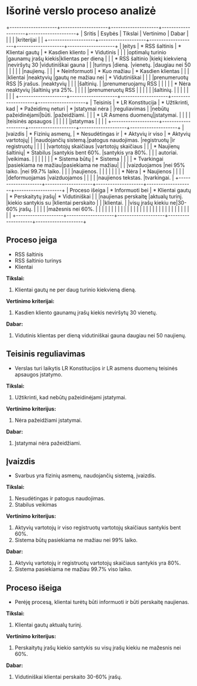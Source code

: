 # Išorinė verslo proceso analizė

+--------------------+--------------------+--------------------+--------------------+--------------------+
| Sritis             | Esybės             | Tikslai            | Vertinimo          | Dabar              |
|                    |                    |                    |kriterijai          |                    |
+--------------------+--------------------+--------------------+--------------------+--------------------+
| Įeitys             | * RSS šaltinis     | * Klientai gautų   | * Kasdien kliento  | * Vidutinis        |
|                    |                    |optimalų turinio    |gaunamų įrašų kiekis|klientas per dieną  |
|                    | * RSS šaltinio     |kiekį kiekvieną     |neviršytų 30        |vidutiniškai gauna  |
|                    |turinys             |dieną.              |vienetų.            |daugiau nei 50      |
|                    |                    |                    |                    |naujienų.           |
|                    | * Neinformuoti     | * Kuo mažiau       | * Kasdien klientas |                    |
|                    |klientai            |neaktyvių           |gautų ne mažiau nei | * Vidutiniškai     |
|                    |                    |prenumeruotų RSS    |5 įrašus.           |neaktyvių           |
|                    |                    |šaltinių.           |                    |prenumeruojamų RSS  |
|                    |                    |                    | * Nėra neaktyvių   |šaltinių yra 25%.   |
|                    |                    |                    |prenumeruotų RSS    |                    |
|                    |                    |                    |šaltinių.           |                    |
|                    |                    |                    |                    |                    |
+--------------------+--------------------+--------------------+--------------------+--------------------+
| Teisinis           | * LR Konstitucija  | * Užtikrinti, kad  | * Pažeidimų neturi | * Įstatymai nėra   |
|reguliavimas        |                    |nebūtų pažeidinėjami|būti.               |pažeidžiami.        |
|                    | * LR Asmens duomenų|įstatymai.          |                    |                    |
|                    |teisinės apsaugos   |                    |                    |                    |
|                    |įstatymas           |                    |                    |                    |
+--------------------+--------------------+--------------------+--------------------+--------------------+
| Įvaizdis           | * Fizinių asmenų,  | * Nesudėtingas ir  | * Aktyvių ir viso  | * Aktyvių vartotojų|
|                    |naudojančių sistemą.|patogus naudojimas. |registruotų         |ir registruotų      |
|                    |                    |                    |vartotojų skaičiaus |vartotojų skaičiaus |
|                    | * Naujienų šaltinių| * Stabilus         |santykis bent 60%.  |santykis yra 80%.   |
|                    |      autoriai.     |veikimas.           |                    |                    |
|                    |                    |                    | * Sistema būtų     | * Sistema          |
|                    |                    | * Tvarkingai       |pasiekiama ne mažiau|pasiekiama ne mažiau|
|                    |                    |vaizduojamos        |nei 95% laiko.      |nei 99.7% laiko.    |
|                    |                    |naujienos.          |                    |                    |
|                    |                    |                    | * Nėra             | * Naujienos        |
|                    |                    |                    |deformuojamas       |vaizduojamos        |
|                    |                    |                    |naujienos tekstas.  |tvarkingai.         |
+--------------------+--------------------+--------------------+--------------------+--------------------+
| Proceso išeiga     | * Informuoti bei   | * Klientai gautų   | * Perskaitytų įrašų| * Vidutiniškai     |
|                    |naujienas perskaitę |aktualų turinį.     |kiekio santykis su  |klientai perskaito  |
|                    |klientai.           |                    |visų įrašų kiekiu ne|30-60% įrašų.       |
|                    |                    |                    |mažesnis nei 60%.   |                    |
|                    |                    |                    |                    |                    |
|                    |                    |                    |                    |                    |
|                    |                    |                    |                    |                    |
|                    |                    |                    |                    |                    |
|                    |                    |                    |                    |                    |
+--------------------+--------------------+--------------------+--------------------+--------------------+



## Proceso įeiga

* RSS šaltinis
* RSS šaltinio turinys
* Klientai

**Tikslai:**

1. Klientai gautų ne per daug turinio kiekvieną dieną.

**Vertinimo kriterijai:**

1. Kasdien kliento gaunamų įrašų kiekis neviršytų 30 vienetų.

**Dabar:**

1. Vidutinis klientas per dieną vidutiniškai gauna daugiau nei 50 naujienų.

## Teisinis reguliavimas

* Verslas turi laikytis LR Konstitucijos ir LR asmens duomenų teisinės apsaugos įstatymo.

**Tikslai:**

1. Užtikrinti, kad nebūtų pažeidinėjami įstatymai.

**Vertinimo kriterijus:**

1. Nėra pažeidžiami įstatymai.

**Dabar:**

1. Įstatymai nėra pažeidžiami.

## Įvaizdis

* Svarbus yra fizinių asmenų, naudojančių sistemą, įvaizdis.

**Tikslai:**

1. Nesudėtingas ir patogus naudojimas.
2. Stabilus veikimas

**Vertinimo kriterijus:**

1. Aktyvių vartotojų ir viso registruotų vartotojų skaičiaus santykis bent 60%.
2. Sistema būtų pasiekiama ne mažiau nei 99% laiko.

**Dabar:**

1. Aktyvių vartotojų ir registruotų vartotojų skaičiaus santykis yra 80%.
2. Sistema pasiekiama ne mažiau 99.7% viso laiko.

## Proceso išeiga

* Perėję procesą, klientai turėtų būti informuoti ir būti perskaitę naujienas.

**Tikslai:**

1. Klientai gautų aktualų turinį.

**Vertinimo kriterijus:**

1. Perskaitytų įrašų kiekio santykis su visų įrašų kiekiu ne mažesnis nei 60%.

**Dabar:**

1. Vidutiniškai klientai perskaito 30-60% įrašų.
